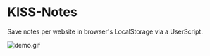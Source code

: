 # KISS-Notes
Save notes per website in browser's LocalStorage via a UserScript.

![demo.gif](https://github.com/sputnick-dev/KISS-Notes/blob/main/demo.gif)
